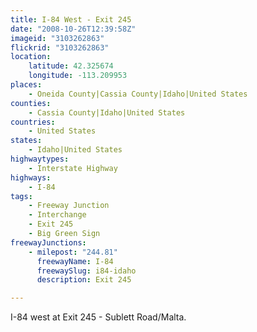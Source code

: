 ```yaml
---
title: I-84 West - Exit 245
date: "2008-10-26T12:39:58Z"
imageid: "3103262863"
flickrid: "3103262863"
location:
    latitude: 42.325674
    longitude: -113.209953
places:
    - Oneida County|Cassia County|Idaho|United States
counties:
    - Cassia County|Idaho|United States
countries:
    - United States
states:
    - Idaho|United States
highwaytypes:
    - Interstate Highway
highways:
    - I-84
tags:
    - Freeway Junction
    - Interchange
    - Exit 245
    - Big Green Sign
freewayJunctions:
    - milepost: "244.81"
      freewayName: I-84
      freewaySlug: i84-idaho
      description: Exit 245

---
```

I-84 west at Exit 245 - Sublett Road/Malta.